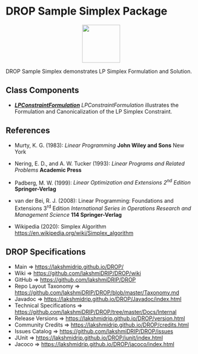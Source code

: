 # DROP Sample Simplex Package

<p align="center"><img src="https://github.com/lakshmiDRIP/DROP/blob/master/DRIP_Logo.gif?raw=true" width="100"></p>

DROP Sample Simplex demonstrates LP Simplex Formulation and Solution.


## Class Components

 * [***LPConstraintFormulation***](https://github.com/lakshmiDRIP/DROP/tree/master/src/main/java/org/drip/sample/simplex/LPConstraintFormulation.java)
 <i>LPConstraintFormulation</i> illustrates the Formulation and Canonicalization of the LP Simplex Constraint.


## References

 * Murty, K. G. (1983): <i>Linear Programming</i> <b>John Wiley and Sons</b> New York

 * Nering, E. D., and A. W. Tucker (1993): <i>Linear Programs and Related Problems</i> <b>Academic Press</b>

 * Padberg, M. W. (1999): <i>Linear Optimization and Extensions 2<sup>nd</sup> Edition</i> <b>Springer-Verlag</b>

 * van der Bei, R. J. (2008): Linear Programming: Foundations and Extensions 3<sup>rd</sup> Edition <i>International Series in Operations Research and Management Science</i> <b>114 Springer-Verlag</b>

 * Wikipedia (2020): Simplex Algorithm https://en.wikipedia.org/wiki/Simplex_algorithm


## DROP Specifications

 * Main                     => https://lakshmidrip.github.io/DROP/
 * Wiki                     => https://github.com/lakshmiDRIP/DROP/wiki
 * GitHub                   => https://github.com/lakshmiDRIP/DROP
 * Repo Layout Taxonomy     => https://github.com/lakshmiDRIP/DROP/blob/master/Taxonomy.md
 * Javadoc                  => https://lakshmidrip.github.io/DROP/Javadoc/index.html
 * Technical Specifications => https://github.com/lakshmiDRIP/DROP/tree/master/Docs/Internal
 * Release Versions         => https://lakshmidrip.github.io/DROP/version.html
 * Community Credits        => https://lakshmidrip.github.io/DROP/credits.html
 * Issues Catalog           => https://github.com/lakshmiDRIP/DROP/issues
 * JUnit                    => https://lakshmidrip.github.io/DROP/junit/index.html
 * Jacoco                   => https://lakshmidrip.github.io/DROP/jacoco/index.html
